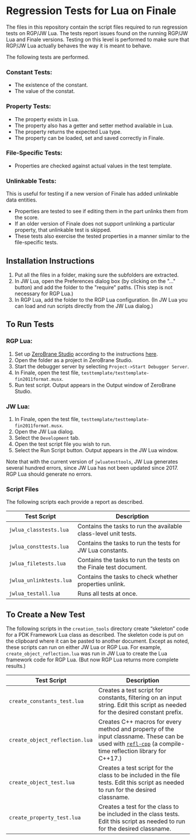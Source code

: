 Regression Tests for Lua on Finale
==================================

The files in this repository contain the script files required to run regression tests on RGP/JW Lua. The tests report issues found on the running RGP/JW Lua and Finale versions. Testing on this level is performed to make sure that RGP/JW Lua actually behaves the way it is meant to behave.

The following tests are performed.

### Constant Tests:

- The existence of the constant.
- The value of the constat.

### Property Tests:

- The property exists in Lua.
- The property also has a getter and setter method available in Lua.
- The property returns the expected Lua type.
- The property can be loaded, set and saved correctly in Finale.

### File-Specific Tests:

- Properties are checked against actual values in the test template.

### Unlinkable Tests:

This is useful for testing if a new version of Finale has added unlinkable data entities.

- Properties are tested to see if editing them in the part unlinks them from the score.
- If an older version of Finale does not support unlinking a particular property, that unlinkable test is skipped.
- These tests also exercise the tested properties in a manner similar to the file-specific tests.

## Installation Instructions

1. Put all the files in a folder, making sure the subfolders are extracted.
2. In JW Lua, open the Preferences dialog box (by clicking on the "..." button) and add the folder to the "require" paths. (This step is not necessary for RGP Lua.)
3. In RGP Lua, add the folder to the RGP Lua configuration. (In JW Lua you can load and run scripts directly from the JW Lua dialog.)

## To Run Tests

### RGP Lua:

1. Set up [ZeroBrane Studio](https://studio.zerobrane.com/) according to the instructions [here](https://www.finalelua.com/docs/rgp-lua/development-environment).
2. Open the folder as a project in ZeroBrane Studio.
3. Start the debugger server by selecting `Project->Start Debugger Server`.
4. In Finale, open the test file, `testtemplate/testtemplate-fin2011format.musx`.
5. Run test script. Output appears in the Output window of ZeroBrane Studio.

### JW Lua:

1. In Finale, open the test file, `testtemplate/testtemplate-fin2011format.musx`.
2. Open the JW Lua dialog.
3. Select the `Development` tab.
4. Open the test script file you wish to run.
5. Select the Run Script button. Output appears in the JW Lua window.

Note that with the current version of `jwluatesttools`, JW Lua generates several hundred errors, since JW Lua has not been updated since 2017. RGP Lua should generate no errors.

### Script Files

The following scripts each provide a report as described.

|Test Script|Description|
| --- | --- |
|`jwlua_classtests.lua`|Contains the tasks to run the available class-level unit tests.|
|`jwlua_consttests.lua`|Contains the tasks to run the tests for JW Lua constants. |
|`jwlua_filetests.lua`|Contains the tasks to run the tests on the Finale test document.|
|`jwlua_unlinktests.lua`|Contains the tasks to check whether properties unlink.|
|`jwlua_testall.lua`|Runs all tests at once.|

## To Create a New Test


The following scripts in the `creation_tools` directory create “skeleton” code for a PDK Framework Lua class as described. The skeleton code is put on the clipboard where it can be pasted to another document. Except as noted, these scripts can run on either JW Lua or RGP Lua. For example, `create_object_reflection.lua` was run in JW Lua to create the Lua framework code for RGP Lua. (But now RGP Lua returns more complete results.)

|Test Script|Description|
| --- | --- |
|`create_constants_test.lua`|Creates a test script for constants, filtering on an input string. Edit this script as needed for the desired constant prefix.|
|`create_object_reflection.lua`|Creates C++ macros for every method and property of the input classname. These can be used with [`refl-cpp`](https://github.com/veselink1/refl-cpp) (a compile-time reflection library for C++17.)|
|`create_object_test.lua`|Creates a test script for the class to be included in the file tests. Edit this script as needed to run for the desired classname.|
|`create_property_test.lua`|Creates a test for the class to be included in the class tests. Edit this script as needed to run for the desired classname.|
